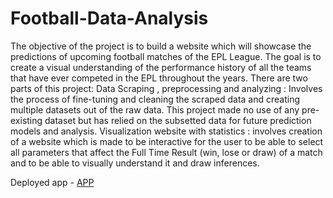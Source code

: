 # Football-Data-Analysis
The objective of the project is to build a website which will showcase the predictions of upcoming football matches of the EPL League. The goal is to create a visual understanding of the performance history of all the teams that have ever competed in the EPL throughout the years. There are two parts of this project:
Data Scraping , preprocessing and analyzing : Involves the process of fine-tuning and cleaning the scraped data and creating multiple datasets out of the raw data. This project made no use of any pre-existing dataset but has relied on the subsetted data for future prediction models and analysis.
Visualization website with statistics : involves creation of a website which is made to be interactive for the user to be able to select all parameters that affect the Full Time Result (win, lose or draw) of a match and to be able to visually understand it and draw inferences.


Deployed app - [APP](https://share.streamlit.io/saylibhavsar/football-data-analysis/main/website.py)

